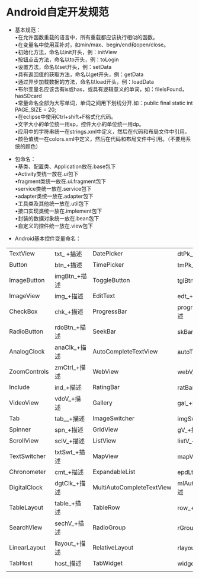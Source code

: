 # Android自定开发规范</br>
* 基本规范：</br>
•在允许函数重载的语言中，所有重载都应该执行相似的函数。</br>
•在变量名中使用互补对，如min/max、begin/end和open/close。</br>
•初始化方法，命名以init开头，例：initView</br>
•按钮点击方法，命名以to开头，例：toLogin</br>
•设置方法，命名以set开头，例：setData</br>
•具有返回值的获取方法，命名以get开头，例：getData</br>
•通过异步加载数据的方法，命名以load开头，例：loadData</br>
•布尔变量名应该含有is或has，或具有逻辑意义的单词，如：fileIsFound，hasSDcard</br>
•常量命名全部为大写单词，单词之间用下划线分开.如：public final static int PAGE_SIZE = 20;</br>
•在eclipse中使用Ctrl+shift+F格式化代码。</br>
•文字大小的单位统一用sp，控件大小的单位统一用dp。</br>
•应用中的字符串统一在strings.xml中定义，然后在代码和布局文件中引用。</br>
•颜色值统一在colors.xml中定义，然后在代码和布局文件中引用。（不要用系统的颜色）</br>
* 包命名：</br>
•基类、配置类、Application放在.base包下</br>
•Activity类统一放在.ui包下</br>
•fragment类统一放在.ui.fragment包下</br>
•service类统一放在.service包下</br>
•adapter类统一放在.adapter包下</br>
•工具类及其他统一放在.util包下</br>
•接口实现类统一放在.implement包下</br>
•封装的数据对象统一放在.bean包下</br>
•自定义的控件统一放在.view包下</br>

* Android基本控件变量命名：</br>
<table class="table table-bordered table-striped table-condensed">
    <tr>
        <td>TextView</td>
        <td>txt_ +描述</td>
        <td>DatePicker</td>
        <td>dtPk_+描述</td>
    </tr>
    <tr>
        <td>Button</td>
        <td>btn_+描述</td>
        <td>TimePicker </td>
        <td>tmPk_+描述</td>
    </tr>
    <tr>
        <td>ImageButton </td>
        <td>imgBtn_+描述</td>
        <td>ToggleButton</td>
        <td>tglBtn_+描述</td>
    </tr>
    <tr>
        <td>ImageView</td>
        <td>img_+描述 </td>
        <td>EditText</td>
        <td>edt_+描述</td>
    </tr>
    <tr>
        <td>CheckBox</td>
        <td>chk_+描述 </td>
        <td>ProgressBar</td>
        <td>progress_+描述</td>
    </tr>
    <tr>
        <td>RadioButton</td>
        <td>rdoBtn_+描述</td>
        <td>SeekBar</td>
        <td>skBar_+描述</td>
    </tr>
    <tr>
        <td>AnalogClock </td>
        <td>anaClk_+描述</td>
        <td>AutoCompleteTextView</td>
        <td>autoTxt_+描述</td>
    </tr>
    <tr>
        <td>ZoomControls</td>
        <td>zmCtrl_+描述</td>
        <td>WebView </td>
        <td>webV_+描述</td>
    </tr>
    <tr>
        <td>Include </td>
        <td>ind_+描述</td>
        <td>RatingBar</td>
        <td>ratBar_+描述</td>
    </tr>
    <tr>
        <td>VideoView</td>
        <td>vdoV_+描述</td>
        <td>Gallery </td>
        <td>gal_+描述</td>
    </tr>
    <tr>
        <td>Tab</td>
        <td>tab__+描述</td>
        <td>ImageSwitcher </td>
        <td>imgSwt_+描述</td>
    </tr>
    <tr>
        <td>Spinner</td>
        <td>spn_+描述</td>
        <td>GridView </td>
        <td>gV_+描述</td>
    </tr>
    <tr>
        <td>ScrollView</td>
        <td>sclV_+描述</td>
        <td>ListView </td>
        <td>listV_+描述</td>
    </tr>
    <tr>
        <td>TextSwitcher </td>
        <td>txtSwt_+描述</td>
        <td>MapView </td>
        <td>mapV_+描述</td>
    </tr>
    <tr>
        <td>Chronometer</td>
        <td>cmt_+描述</td>
        <td>ExpandableList</td>
        <td>epdLt_+描述 </td>
    </tr>
    <tr>
        <td>DigitalClock </td>
        <td>dgtClk_+描述</td>
        <td>MultiAutoCompleteTextView </td>
        <td>mlAutoTxt_+描述</td>
    </tr>
    <tr>
        <td>TableLayout</td>
        <td>table_+描述</td>
        <td>TableRow</td>
        <td>row_+描述</td>
    </tr>
    <tr>
        <td>SearchView</td>
        <td>sechV_+描述</td>
        <td>RadioGroup</td>
        <td>rGroup_描述</td>
    </tr>
    <tr>
        <td>LinearLayout</td>
        <td>llayout_+描述</td>
        <td>RelativeLayout</td>
        <td>rlayout_+描述</td>
    </tr>
    <tr>
        <td>TabHost</td>
        <td>host_描述</td>
        <td>TabWidget</td>
        <td>widget_+描述</td>
    </tr>
    <tr>
        <td></td>
    </tr>
</table>
